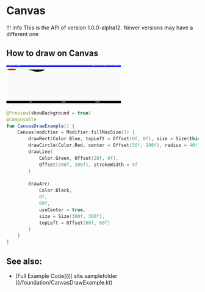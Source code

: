 # Canvas

!!! info
    This is the API of version 1.0.0-alpha12. Newer versions may have a different one

## How to draw on Canvas

<p align="left">
  <img src ="../../images/foundation/canvas/CanvasDrawExample.png" height=100 width=300 />
</p>

```kotlin
@Preview(showBackground = true)
@Composable
fun CanvasDrawExample() {
    Canvas(modifier = Modifier.fillMaxSize()) {
        drawRect(Color.Blue, topLeft = Offset(0f, 0f), size = Size(this.size.width, 55f))
        drawCircle(Color.Red, center = Offset(50f, 200f), radius = 40f)
        drawLine(
            Color.Green, Offset(20f, 0f),
            Offset(200f, 200f), strokeWidth = 5f
        )

        drawArc(
            Color.Black,
            0f,
            60f,
            useCenter = true,
            size = Size(300f, 300f),
            topLeft = Offset(60f, 60f)
        )
    }
}
```

## See also:
* [Full Example Code]({{ site.samplefolder }}/foundation/CanvasDrawExample.kt)
